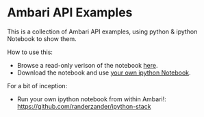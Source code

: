 # Ambari API Examples

This is a collection of Ambari API examples, using python & ipython Notebook to show them.

How to use this:

- Browse a read-only verison of the notebook [here](http://nbviewer.ipython.org/github/seanorama/ambari-bootstrap/blob/master/api-examples/).
- Download the notebook and use [your own ipython Notebook](http://ipython.org/install.html).

For a bit of inception:

- Run your own ipython notebook from within Ambari!: https://github.com/randerzander/ipython-stack

